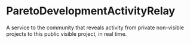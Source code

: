 # ParetoDevelopmentActivityRelay
A service to the community that reveals activity from private non-visible projects to this public visible project, in real time.
